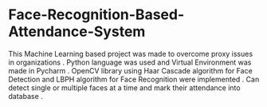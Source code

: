 # Face-Recognition-Based-Attendance-System

 This Machine Learning based project was made to overcome proxy issues in organizations .
 Python language was used and Virtual Environment was made in Pycharm .
 OpenCV library using Haar Cascade algorithm for Face Detection and LBPH algorithm for Face Recognition were implemented .
 Can detect single or multiple faces at a time and mark their attendance into database .
